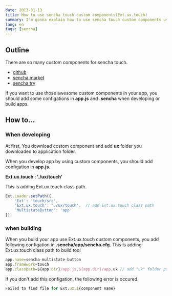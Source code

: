```yaml
---
date: 2013-01-13
title: How to use sencha touch custom components(Ext.ux.touch)
summary: I'm gonna explain how to use sencha touch custom components using Ext.ux.touch
lang: en
tags: [sencha]
---
```


## Outline
There are so many custom components for sencha touch.

* [github](https://github.com/search?q=sench+touch&ref=commandbar)
* [sencha market](https://market.sencha.com/)
* [sencha try](http://try.sencha.com/touch/2.1.0/)

If you want to use those awesome custom components in your app, you should add some configations in **app.js** and **.sencha** when developing or build apps.


## How to...

### When developing

At first, You download costom component and add **ux** folder you downloaded to application folder.

When you develop app by using custom components, you should add configation in **app.js**.<br>

**Ext.ux.touch : './ux/touch'**

This is adding Ext.ux.touch class path.

```js
Ext.Loader.setPath({
	'Ext': 'touch/src',
	'Ext.ux.touch': './ux/touch',  // add Ext.ux.touch class path
	'MultistateButton': 'app'
});
```

### when building

When you build your app use Ext.ux.touch custom components, you add following configation in **.sencha/app/sencha.cfg**.
This is adding Ext.ux.touch class path to build tool


```js
app.name=sencha-multistate-button
app.framework=touch
app.classpath=${app.dir}/app.js,${app.dir}/app,ux // add "ux" folder path
```


If you don't add this configation, the following error is occured.


```js
Failed to find file for Ext.ux.${component name}
```
